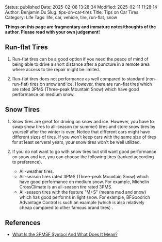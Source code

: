 Status: published
Date: 2025-02-08 13:28:34
Modified: 2025-02-11 11:28:14
Author: Benjamin Du
Slug: tips-on-car-tires
Title: Tips on Car Tires
Category: Life
Tags: life, car, vehicle, tire, run-flat, snow

**Things on this page are fragmentary and immature notes/thoughts of the author. Please read with your own judgement!**

## Run-flat Tires 

1. Run-flat tires can be a good option 
    if you need the peace of mind 
    of being able to drive a short distance 
    after a puncture in a remote area where access to tire repair might be limited.

2. Run-flat tires does not performance as well 
    compared to standard (non-run-flat) tires on snow and ice.
    However,
    there are run-flat tires which are rated 3PMS (Three-peak Mountain Snow)
    which have good performance on medium snow.

## Snow Tires 

1. Snow tires are great for driving on snow and ice.
    However,
    you have to swap snow tires to all-season (or summer) tires 
    and store snow tires by yourself
    after the winter is over.
    Notice that different cars might have different sizes of tires.
    If you won't keep cars with the same size of tires for at least serveral years,
    your snow tires won't be well utilized.

2. If you do not want to go with snow tires 
    but still want good performance on snow and ice,
    you can choose the following tires (ranked according to preference).
    - All-weather tires.
    - All-season tires rated 3PMS (Three-peak Mountain Snow)
        which have good performance on medium snow.
        For example,
        Michelin CrossClimate is an all-season tire rated 3PMS.
    - All-season tires with the feature "M+S" 
        (means mud and snow)
        which has good performs in light snow.
        For example,
        BFGoodrich Advantage Control is such an example 
        (which is also relatively cheap compared to other famous brand tires)
        .

## References

- [What Is the 3PMSF Symbol And What Does It Mean?](https://www.lesschwab.com/article/tires/what-is-a-3-peak-mt-snowflake-designation.html)

